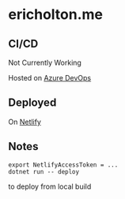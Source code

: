 # ericholton.me

## CI/CD

Not Currently Working

Hosted on [Azure DevOps](https://dev.azure.com/mrjavaguy/ericholton.me)

## Deployed

On [Netlify](https://app.netlify.com/teams/mrjavaguy/overview)


## Notes

```
export NetlifyAccessToken = ...
dotnet run -- deploy
```

to deploy from local build